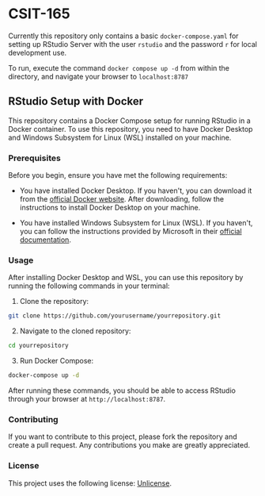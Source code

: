 # CSIT-165

Currently this repository only contains a basic `docker-compose.yaml` for setting up RStudio Server with the user `rstudio` and the password `r` for local development use.

To run, execute the command `docker compose up -d` from within the directory, and navigate your browser to `localhost:8787`

## RStudio Setup with Docker

This repository contains a Docker Compose setup for running RStudio in a Docker container. To use this repository, you need to have Docker Desktop and Windows Subsystem for Linux (WSL) installed on your machine.

### Prerequisites

Before you begin, ensure you have met the following requirements:

* You have installed Docker Desktop. If you haven't, you can download it from the [official Docker website](https://www.docker.com/products/docker-desktop). After downloading, follow the instructions to install Docker Desktop on your machine.

* You have installed Windows Subsystem for Linux (WSL). If you haven't, you can follow the instructions provided by Microsoft in their [official documentation](https://docs.microsoft.com/en-us/windows/wsl/install-win10).

### Usage

After installing Docker Desktop and WSL, you can use this repository by running the following commands in your terminal:

1. Clone the repository:

```bash
git clone https://github.com/yourusername/yourrepository.git
```

2. Navigate to the cloned repository:

```bash
cd yourrepository
```

3. Run Docker Compose:

```bash
docker-compose up -d
```

After running these commands, you should be able to access RStudio through your browser at `http://localhost:8787`.

### Contributing

If you want to contribute to this project, please fork the repository and create a pull request. Any contributions you make are greatly appreciated.

### License

This project uses the following license: [Unlicense](LICENSE).
